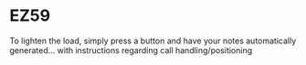 # EZ59
To lighten the load, simply press a button and have your notes automatically generated... with instructions regarding call handling/positioning
